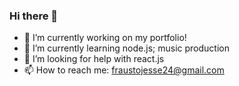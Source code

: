 ### Hi there 👋

- 🔭 I’m currently working on  my portfolio!
- 🌱 I’m currently learning  node.js; music production
- 🤔 I’m looking for help with react.js
- 📫 How to reach me: fraustojesse24@gmail.com
